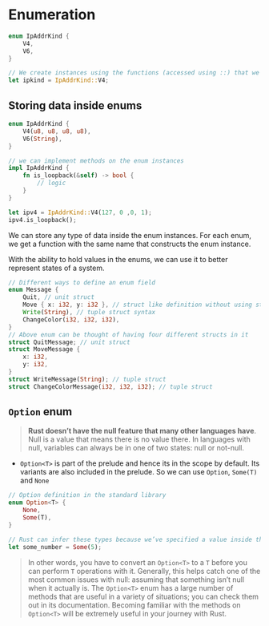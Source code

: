 # Enumeration

```rust
enum IpAddrKind {
    V4,
    V6,
}

// We create instances using the functions (accessed using ::) that we get automatically
let ipkind = IpAddrKind::V4;
```

## Storing data inside enums

```rust
enum IpAddrKind {
    V4(u8, u8, u8, u8),
    V6(String),
}

// we can implement methods on the enum instances
impl IpAddrKind {
    fn is_loopback(&self) -> bool {
        // logic
    }
}

let ipv4 = IpAddrKind::V4(127, 0 ,0, 1);
ipv4.is_loopback();
```

We can store any type of data inside the enum instances. For each enum, we get a function with the same name that constructs the enum instance.

With the ability to hold values in the enums, we can use it to better represent states of a system.

```rust
// Different ways to define an enum field
enum Message {
    Quit, // unit struct
    Move { x: i32, y: i32 }, // struct like definition without using struct keyword
    Write(String), // tuple struct syntax
    ChangeColor(i32, i32, i32),
}
// Above enum can be thought of having four different structs in it
struct QuitMessage; // unit struct
struct MoveMessage {
    x: i32,
    y: i32,
}
struct WriteMessage(String); // tuple struct
struct ChangeColorMessage(i32, i32, i32); // tuple struct
```

## `Option` enum

> **Rust doesn’t have the null feature that many other languages have**. Null is a value that means there is no value there. In languages with null, variables can always be in one of two states: null or not-null.

- `Option<T>` is part of the prelude and hence its in the scope by default. Its variants are also included in the prelude. So we can use `Option`, `Some(T)` and `None`

```rust
// Option definition in the standard library
enum Option<T> {
    None,
    Some(T),
}

// Rust can infer these types because we’ve specified a value inside the Some variant.
let some_number = Some(5);
```

> In other words, you have to convert an `Option<T>` to a `T` before you can perform `T` operations with it. Generally, this helps catch one of the most common issues with null: assuming that something isn’t null when it actually is.
> The `Option<T>` enum has a large number of methods that are useful in a variety of situations; you can check them out in its documentation. Becoming familiar with the methods on `Option<T>` will be extremely useful in your journey with Rust.

